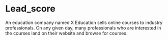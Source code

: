# Lead_score
An education company named X Education sells online courses to industry professionals. On any given day, many professionals who are interested in the courses land on their website and browse for courses. 
